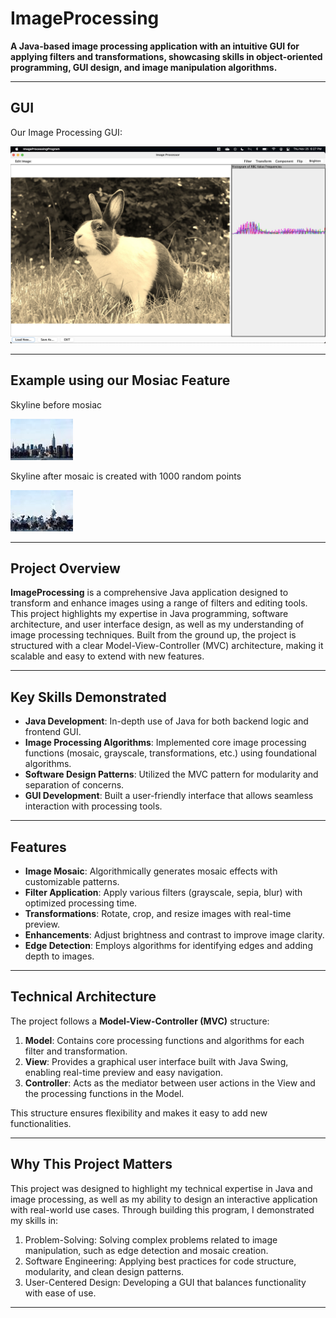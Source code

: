 # ImageProcessing

**A Java-based image processing application with an intuitive GUI for applying filters and transformations, showcasing skills in object-oriented programming, GUI design, and image manipulation algorithms.**

---

## GUI

Our Image Processing GUI:

![Image Processing GUI](res/program-screenshot.jpeg)

---

## Example using our Mosiac Feature

Skyline before mosiac

![Skyline Before Mosaic](res/ExampleImages/skyline.jpg)

Skyline after mosaic is created with 1000 random points

![Skyline After 1000s Mosaic](res/ExampleImages/1000sMosaic.jpg)

---

## Project Overview

**ImageProcessing** is a comprehensive Java application designed to transform and enhance images using a range of filters and editing tools. This project highlights my expertise in Java programming, software architecture, and user interface design, as well as my understanding of image processing techniques. Built from the ground up, the project is structured with a clear Model-View-Controller (MVC) architecture, making it scalable and easy to extend with new features.

---

## Key Skills Demonstrated

- **Java Development**: In-depth use of Java for both backend logic and frontend GUI.
- **Image Processing Algorithms**: Implemented core image processing functions (mosaic, grayscale, transformations, etc.) using foundational algorithms.
- **Software Design Patterns**: Utilized the MVC pattern for modularity and separation of concerns.
- **GUI Development**: Built a user-friendly interface that allows seamless interaction with processing tools.

---

## Features

- **Image Mosaic**: Algorithmically generates mosaic effects with customizable patterns.
- **Filter Application**: Apply various filters (grayscale, sepia, blur) with optimized processing time.
- **Transformations**: Rotate, crop, and resize images with real-time preview.
- **Enhancements**: Adjust brightness and contrast to improve image clarity.
- **Edge Detection**: Employs algorithms for identifying edges and adding depth to images.

---

## Technical Architecture

The project follows a **Model-View-Controller (MVC)** structure:

1. **Model**: Contains core processing functions and algorithms for each filter and transformation.
2. **View**: Provides a graphical user interface built with Java Swing, enabling real-time preview and easy navigation.
3. **Controller**: Acts as the mediator between user actions in the View and the processing functions in the Model.

This structure ensures flexibility and makes it easy to add new functionalities.

---

## Why This Project Matters
This project was designed to highlight my technical expertise in Java and image processing, as well as my ability to design an interactive application with real-world use cases. Through building this program, I demonstrated my skills in:

1. Problem-Solving: Solving complex problems related to image manipulation, such as edge detection and mosaic creation.
2. Software Engineering: Applying best practices for code structure, modularity, and clean design patterns.
3. User-Centered Design: Developing a GUI that balances functionality with ease of use.

---

